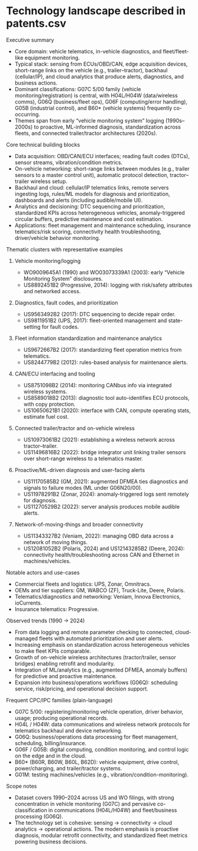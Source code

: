# Technology landscape described in patents.csv

Executive summary
- Core domain: vehicle telematics, in-vehicle diagnostics, and fleet/fleet-like equipment monitoring.
- Typical stack: sensing from ECUs/OBD/CAN, edge acquisition devices, short-range links on the vehicle (e.g., trailer–tractor), backhaul (cellular/IP), and cloud analytics that produce alerts, diagnostics, and business actions.
- Dominant classifications: G07C 5/00 family (vehicle monitoring/registration) is central, with H04L/H04W (data/wireless comms), G06Q (business/fleet ops), G06F (computing/error handling), G05B (industrial control), and B60* (vehicle systems) frequently co-occurring.
- Themes span from early “vehicle monitoring system” logging (1990s–2000s) to proactive, ML-informed diagnosis, standardization across fleets, and connected trailer/tractor architectures (2020s).

Core technical building blocks
- Data acquisition: OBD/CAN/ECU interfaces; reading fault codes (DTCs), sensor streams, vibration/condition metrics.
- On-vehicle networking: short-range links between modules (e.g., trailer sensors to a master control unit), automatic protocol detection, tractor–trailer wireless setup.
- Backhaul and cloud: cellular/IP telematics links, remote servers ingesting logs, rules/ML models for diagnosis and prioritization, dashboards and alerts (including audible/mobile UI).
- Analytics and decisioning: DTC sequencing and prioritization, standardized KPIs across heterogeneous vehicles, anomaly-triggered circular buffers, predictive maintenance and cost estimation.
- Applications: fleet management and maintenance scheduling, insurance telematics/risk scoring, connectivity health troubleshooting, driver/vehicle behavior monitoring.

Thematic clusters with representative examples
1) Vehicle monitoring/logging
   - WO9009645A1 (1990) and WO03073339A1 (2003): early “Vehicle Monitoring System” disclosures.
   - US8892451B2 (Progressive, 2014): logging with risk/safety attributes and networked access.

2) Diagnostics, fault codes, and prioritization
   - US9563492B2 (2017): DTC sequencing to decide repair order.
   - US9811951B2 (UPS, 2017): fleet-oriented management and state-setting for fault codes.

3) Fleet information standardization and maintenance analytics
   - US9672667B2 (2017): standardizing fleet operation metrics from telematics.
   - US8244779B2 (2012): rules-based analysis for maintenance alerts.

4) CAN/ECU interfacing and tooling
   - US8751098B2 (2014): monitoring CANbus info via integrated wireless systems.
   - US8589018B2 (2013): diagnostic tool auto-identifies ECU protocols, with copy protection.
   - US10650621B1 (2020): interface with CAN, compute operating stats, estimate fuel cost.

5) Connected trailer/tractor and on-vehicle wireless
   - US10973061B2 (2021): establishing a wireless network across tractor–trailer.
   - US11496816B2 (2022): bridge integrator unit linking trailer sensors over short-range wireless to a telematics master.

6) Proactive/ML-driven diagnosis and user-facing alerts
   - US11170585B2 (GM, 2021): augmented DFMEA ties diagnostics and signals to failure modes (ML under G06N20/00).
   - US11978291B2 (Zonar, 2024): anomaly-triggered logs sent remotely for diagnosis.
   - US11270529B2 (2022): server analysis produces mobile audible alerts.

7) Network-of-moving-things and broader connectivity
   - US11343327B2 (Veniam, 2022): managing OBD data across a network of moving things.
   - US12081052B2 (Polaris, 2024) and US12143285B2 (Deere, 2024): connectivity health/troubleshooting across CAN and Ethernet in machines/vehicles.

Notable actors and use-cases
- Commercial fleets and logistics: UPS, Zonar, Omnitracs.
- OEMs and tier suppliers: GM, WABCO (ZF), Truck-Lite, Deere, Polaris.
- Telematics/diagnostics and networking: Veniam, Innova Electronics, ioCurrents.
- Insurance telematics: Progressive.

Observed trends (1990 → 2024)
- From data logging and remote parameter checking to connected, cloud-managed fleets with automated prioritization and user alerts.
- Increasing emphasis on standardization across heterogeneous vehicles to make fleet KPIs comparable.
- Growth of on-vehicle wireless architectures (tractor/trailer, sensor bridges) enabling retrofit and modularity.
- Integration of ML/analytics (e.g., augmented DFMEA, anomaly buffers) for predictive and proactive maintenance.
- Expansion into business/operations workflows (G06Q): scheduling service, risk/pricing, and operational decision support.

Frequent CPC/IPC families (plain-language)
- G07C 5/00: registering/monitoring vehicle operation, driver behavior, usage; producing operational records.
- H04L / H04W: data communications and wireless network protocols for telematics backhaul and device networking.
- G06Q: business/operations data processing for fleet management, scheduling, billing/insurance.
- G06F / G05B: digital computing, condition monitoring, and control logic on the edge and in the cloud.
- B60* (B60R, B60W, B60L, B62D): vehicle equipment, drive control, power/charging, and trailer/tractor systems.
- G01M: testing machines/vehicles (e.g., vibration/condition-monitoring).

Scope notes
- Dataset covers 1990–2024 across US and WO filings, with strong concentration in vehicle monitoring (G07C) and pervasive co-classification in communications (H04L/H04W) and fleet/business processing (G06Q).
- The technology set is cohesive: sensing → connectivity → cloud analytics → operational actions. The modern emphasis is proactive diagnosis, modular retrofit connectivity, and standardized fleet metrics powering business decisions.